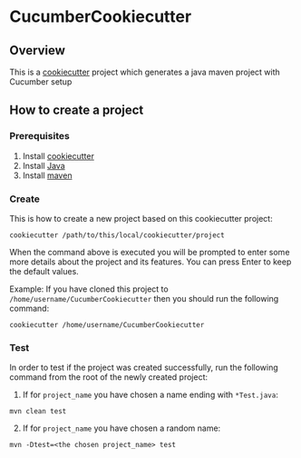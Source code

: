 # CucumberCookiecutter
## Overview
This is a [cookiecutter](https://cookiecutter.readthedocs.io/en/latest/README.html) project which generates a java maven project with Cucumber setup

## How to create a project
### Prerequisites
1. Install [cookiecutter](https://cookiecutter.readthedocs.io/en/latest/installation.html)
2. Install [Java](https://java.com/en/download/help/download_options.xml)
3. Install [maven](https://maven.apache.org/install.html)

### Create
This is how to create a new project based on this cookiecutter project:

```cookiecutter /path/to/this/local/cookiecutter/project```

When the command above is executed you will be prompted to enter some more details about the project and its features. You can press Enter to keep the default values.

Example:
If you have cloned this project to ```/home/username/CucumberCookiecutter```
then you should run the following command:

```cookiecutter /home/username/CucumberCookiecutter```

### Test
In order to test if the project was created successfully, run the following command from the root of the newly created project:
1. If for ```project_name``` you have chosen a name ending with ```*Test.java```:

```mvn clean test```

2. If for ```project_name``` you have chosen a random name: 

```mvn -Dtest=<the chosen project_name> test```